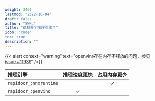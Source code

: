 ```yaml
---
weight: 3400
lastmod: "2022-10-04"
draft: false
author: "SWHL"
title: "选择哪个推理引擎？"
icon: "code"
toc: true
description: ""
---
```


{{< alert context="warning" text="openvino存在内存不释放的问题，参见[issue #11939](https://github.com/openvinotoolkit/openvino/issues/11939)" />}}

|推理引擎|推理速度更快|占用内存更少|
|:---|:---:|:---:|
|`rapidocr_onnxruntime`||✓|
|`rapidocr_openvino`|✓||

<script src="https://giscus.app/client.js"
        data-repo="RapidAI/RapidOCRDocs"
        data-repo-id="R_kgDOKS1JHQ"
        data-category="Q&A"
        data-category-id="DIC_kwDOKS1JHc4Ce5E0"
        data-mapping="title"
        data-strict="0"
        data-reactions-enabled="1"
        data-emit-metadata="0"
        data-input-position="top"
        data-theme="preferred_color_scheme"
        data-lang="zh-CN"
        data-loading="lazy"
        crossorigin="anonymous"
        async>
</script>